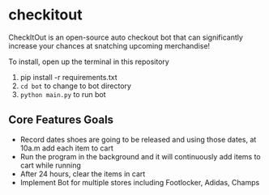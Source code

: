 # checkitout
CheckItOut is an open-source auto checkout bot that can significantly increase your chances at snatching upcoming merchandise!

To install, open up the terminal in this repository
1) pip install -r requirements.txt
2) `cd bot` to change to bot directory
3) `python main.py` to run bot

## Core Features Goals
- Record dates shoes are going to be released and using those dates, at 10a.m add each item to cart
- Run the program in the background and it will continuously add items to cart while running
- After 24 hours, clear the items in cart
- Implement Bot for multiple stores including Footlocker, Adidas, Champs
